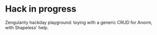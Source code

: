# Hack in progress

Zengularity hackday playground: toying with a generic CRUD for Anorm, with Shapeless' help. 
